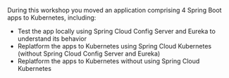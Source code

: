 During this workshop you moved an application comprising 4 Spring Boot apps to Kubernetes, including:

*   Test the app locally using Spring Cloud Config Server and Eureka to understand its behavior
*   Replatform the apps to Kubernetes using Spring Cloud Kubernetes (without Spring Cloud Config Server and Eureka)
*   Replatform the apps to Kubernetes without using Spring Cloud Kubernetes
